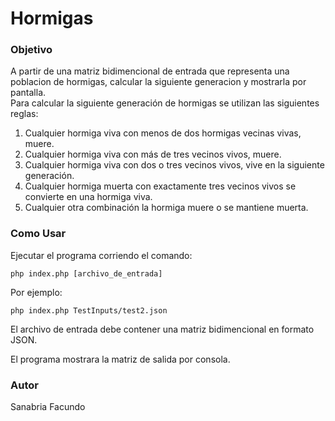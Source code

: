 # Hormigas
### Objetivo
   A partir de una matriz bidimencional de entrada que representa una poblacion de hormigas, calcular la siguiente generacion y mostrarla por pantalla.  
   Para calcular la siguiente generación de hormigas se utilizan las siguientes reglas:
1. Cualquier hormiga viva con menos de dos hormigas vecinas vivas, muere.
2. Cualquier hormiga viva con más de tres vecinos vivos, muere.
3. Cualquier hormiga viva con dos o tres vecinos vivos, vive en la siguiente generación.
4. Cualquier hormiga muerta con exactamente tres vecinos vivos se convierte en una
hormiga viva.
5. Cualquier otra combinación la hormiga muere o se mantiene muerta.

### Como Usar
Ejecutar el programa corriendo el comando:

    php index.php [archivo_de_entrada]

Por ejemplo: 

    php index.php TestInputs/test2.json
    
    
El archivo de entrada debe contener una matriz bidimencional en formato JSON. 

El programa mostrara la matriz de salida por consola.
    
### Autor
   Sanabria Facundo